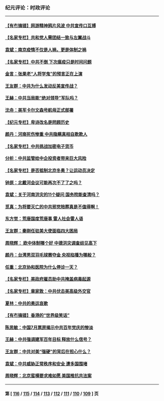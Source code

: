 ### 纪元评论：时政评论
---
#### [【有冇搞错】网游精神鸦片风波 中共宣传口互搏](../../pages/nsc1025/n13139064.md) 
#### [【名家专栏】共和党人需团结一致与左翼战斗](../../pages/nsc1025/n13141159.md) 
#### [袁斌：南京疫情不仅是人祸，更是体制之祸](../../pages/nsc1025/n13140220.md) 
#### [【名家专栏】中共不倒 下次瘟疫只是时间问题](../../pages/nsc1025/n13138500.md) 
#### [金言：张果老“人将学鬼”的预言正在上演](../../pages/nsc1025/n13139545.md) 
#### [王友群：中共为什么发动反美宣传战？](../../pages/nsc1025/n13139401.md) 
#### [王赫：中共当局能“绝对领导”军队吗？](../../pages/nsc1025/n13139276.md) 
#### [沈舟：美军卡尔文森号航母正式部署](../../pages/nsc1025/n13139166.md) 
#### [【纪元专栏】卑诗改名是罔顾历史](../../pages/nsc1025/n13139279.md) 
#### [颜丹：河南死伤惨重 中共隐瞒真相自欺欺人](../../pages/nsc1025/n13138981.md) 
#### [【名家专栏】中共挑战加密电子货币](../../pages/nsc1025/n13138501.md) 
#### [分析：中共监管给中企投资者带来巨大风险](../../pages/nsc1025/n13138372.md) 
#### [【名家专栏】是否抵制北京冬奥？让运动员决定](../../pages/nsc1025/n13135905.md) 
#### [钟原：北戴河会议可能再次不了了之吗？](../../pages/nsc1025/n13137564.md) 
#### [袁斌：关于河南洪灾的11个疑问 国务院能查清吗？](../../pages/nsc1025/n13137576.md) 
#### [觅真：为将要灭亡的中共邪党陪葬真是不值得啊！](../../pages/nsc1025/n13137527.md) 
#### [东方觉：荒唐国度荒唐事 雷人社会雷人语](../../pages/nsc1025/n13137438.md) 
#### [王友群：秦刚任驻美大使面临四大困局](../../pages/nsc1025/n13136700.md) 
#### [周晓辉： 欧中体制哪个好 中德洪灾调查组见高下](../../pages/nsc1025/n13136916.md) 
#### [颜丹：台湾男双羽毛球赛夺金 央视掐播为哪般？](../../pages/nsc1025/n13136886.md) 
#### [任重：北京协和医院为什么停诊一天？](../../pages/nsc1025/n13136844.md) 
#### [【名家专栏】美政府雇员助中共掩盖病毒起源](../../pages/nsc1025/n13135975.md) 
#### [【名家专栏】章家敦：中共伏击美高级外交官](../../pages/nsc1025/n13135715.md) 
#### [夏林：中共的奥运哀歌](../../pages/nsc1025/n13136360.md) 
#### [【有冇搞错】香港的“世界级笑话”](../../pages/nsc1025/n13133876.md) 
#### [陈思敏：中国7月票房揭示中共百年党庆的惨淡](../../pages/nsc1025/n13135466.md) 
#### [王赫：中共强调建军百年目标 释放什么信号？](../../pages/nsc1025/n13135199.md) 
#### [王友群：中共对美“强硬”的背后在担心什么？](../../pages/nsc1025/n13134328.md) 
#### [袁斌：中共威胁正常秩序和安全 遭多国围堵](../../pages/nsc1025/n13135136.md) 
#### [周晓辉：北京蛮横要求难如愿 美国推抗共法案](../../pages/nsc1025/n13134135.md) 

---
#### 第 [ [116](./116.md) / [115](./115.md) / [114](./114.md) / [113](./113.md) / [112](./112.md) / [111](./111.md) / [110](./110.md) / [109](./109.md) ] 页
